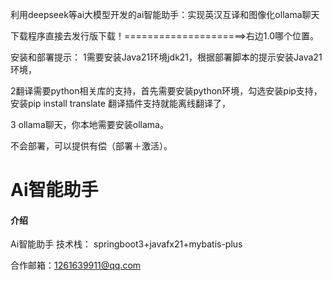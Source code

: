  利用deepseek等ai大模型开发的ai智能助手：实现英汉互译和图像化ollama聊天


下载程序直接去发行版下载！=====================>右边1.0哪个位置。


安装和部署提示：
1需要安装Java21环境jdk21，根据部署脚本的提示安装Java21环境，

2翻译需要python相关库的支持，首先需要安装python环境，勾选安装pip支持，安装pip install translate 翻译插件支持就能离线翻译了，

3 ollama聊天，你本地需要安装ollama。

不会部署，可以提供有偿（部署＋激活）。


# Ai智能助手

#### 介绍
Ai智能助手  技术栈：  springboot3+javafx21+mybatis-plus

合作邮箱：1261639911@qq.com
